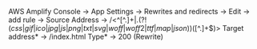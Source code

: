 <!-- "build-rename": "npm run build-rename-js && npm run build-rename-css",
"build-rename-js": "renamer --find \"/main\\.[^\\.]+\\./i\" --replace \"main.\" build\\\/static\\\/js\\\/_",
"build-rename-css": "renamer --find \"/main\\.[^\\.]+\\./i\" --replace \"main.\" build\\\/static\\\/css\\\/_",
"build": "react-scripts --openssl-legacy-provider build && npm run build-rename",
"build:dev": "env-cmd -f .env.dev react-scripts --openssl-legacy-provider build && npm run build-rename",
"build:prod": "env-cmd -f .env.prod react-scripts build && npm run build-rename", -->

AWS Amplify Console -> App Settings -> Rewrites and redirects -> Edit -> add rule -> 
Source Address -> /<^[^.]+$|.(?!(css|gif|ico|jpg|js|png|txt|svg|woff|woff2|ttf|map|json)$)([^.]+$)>
Target address* -> /index.html
Type* -> 200 (Rewrite)
